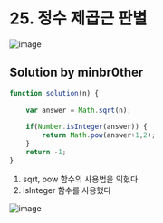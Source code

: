# 25. 정수 제곱근 판별

![image](https://user-images.githubusercontent.com/24728385/107359415-fe4fe200-6b17-11eb-8866-a505fcef1750.png)

## Solution by minbr0ther

```js
function solution(n) {
    
    var answer = Math.sqrt(n);
    
    if(Number.isInteger(answer)) {
        return Math.pow(answer+1,2);
    }
    return -1; 
}
```

1. sqrt, pow 함수의 사용법을 익혔다
2. isInteger 함수를 사용했다

![image](https://user-images.githubusercontent.com/24728385/107359501-19225680-6b18-11eb-82ed-30ef9a68d901.png)

